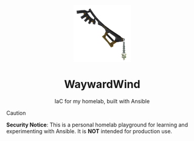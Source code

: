 <p align="center">
  <p align="center">
   <img width="150" height="150" src=".assets/logo.png" alt="WaywardWind Keyblade">
  </p>
	<h1 align="center"><b>WaywardWind</b></h1>
	<p align="center">
		IaC for my homelab, built with Ansible
  </p>
</p>

> [!CAUTION]
> **Security Notice**: This is a personal homelab playground for learning and experimenting with Ansible. It is **NOT** intended for production use.
